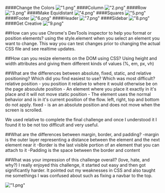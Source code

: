 ####Change the Colors
  !["1.png"](imgs/1.png "1")
####Column
  !["2.png"](imgs/2.png "1")
####Row
  !["3.png"](imgs/3.png "1")
####Make Equidistant
  !["4.png"](imgs/4.png "1")
####Squares
  !["5.png"](imgs/5.png "1")
####Footer
  !["6.png"](imgs/6.png "1")
####Header
  !["7.png"](imgs/7.png "1")
####Sidebar
  !["8.png"](imgs/8.png "1")
####Get Creative
  !["9.png"](imgs/9.png "1")

##How can you use Chrome's DevTools inspector to help you format or position elements?
  using the style.element when you select an element you want to change. This way you can test changes prior to changing the actual CSS file and see realtime updates.

##How can you resize elements on the DOM using CSS?
  Using height and width attributes and giving them different kinds of values (%, em, px, vh)

##What are the differences between absolute, fixed, static, and relative positioning? Which did you find easiest to use? Which was most difficult?
  relative position - you position it relative to where it would otherwise be on the page
  absoulute position - An element where you place it exactly in it's place and it will not move
  static position - The element uses the normal behavior and is in it's current position of the flow. left, right, top and bottom do not apply.
  fixed - is an an absolute position and does not move when the screen is scrolled.

  We used relative to complete the final challenge and once I understood it I found it to be not too difficult and very useful.

##What are the differences between margin, border, and padding?
  -margin is the outer layer representing a distance between the element and the next element near it
  -Border is the last visible portion of an element that you can attach to it
  -Padding is the space between the border and content

##What was your impression of this challenge overall? (love, hate, and why?)
  I really enjoyed this challenge, it started out easy and then got significantly harder. It pointed out my weaknesses in CSS and also taught me somethings I was confused about such as fixing a navbar to the top.
  
  !["1.png"](imgs/1.png "1")
